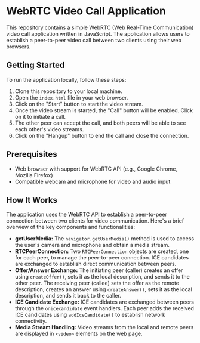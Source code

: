 # WebRTC Video Call Application

This repository contains a simple WebRTC (Web Real-Time Communication) video call application written in JavaScript. The application allows users to establish a peer-to-peer video call between two clients using their web browsers.

## Getting Started

To run the application locally, follow these steps:

1. Clone this repository to your local machine.
2. Open the `index.html` file in your web browser.
3. Click on the "Start" button to start the video stream.
4. Once the video stream is started, the "Call" button will be enabled. Click on it to initiate a call.
5. The other peer can accept the call, and both peers will be able to see each other's video streams.
6. Click on the "Hangup" button to end the call and close the connection.

## Prerequisites

- Web browser with support for WebRTC API (e.g., Google Chrome, Mozilla Firefox)
- Compatible webcam and microphone for video and audio input

## How It Works

The application uses the WebRTC API to establish a peer-to-peer connection between two clients for video communication. Here's a brief overview of the key components and functionalities:

- **getUserMedia:** The `navigator.getUserMedia()` method is used to access the user's camera and microphone and obtain a media stream.
- **RTCPeerConnection:** Two `RTCPeerConnection` objects are created, one for each peer, to manage the peer-to-peer connection. ICE candidates are exchanged to establish direct communication between peers.
- **Offer/Answer Exchange:** The initiating peer (caller) creates an offer using `createOffer()`, sets it as the local description, and sends it to the other peer. The receiving peer (callee) sets the offer as the remote description, creates an answer using `createAnswer()`, sets it as the local description, and sends it back to the caller.
- **ICE Candidate Exchange:** ICE candidates are exchanged between peers through the `onicecandidate` event handlers. Each peer adds the received ICE candidates using `addIceCandidate()` to establish network connectivity.
- **Media Stream Handling:** Video streams from the local and remote peers are displayed in `<video>` elements on the web page.

